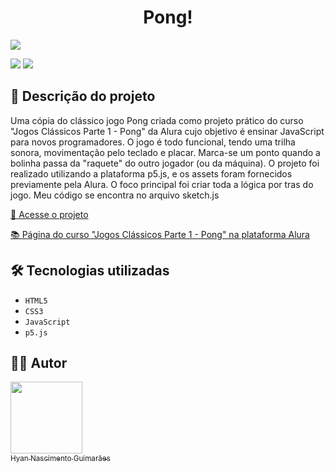 <h1 align="center"> Pong! </h1>

![](https://raw.githubusercontent.com/hyanguimaraes/pong/main/Pong_no_Scratch.gif#vitrinedev)

![](https://img.shields.io/github/forks/hyanguimaraes/pong?style=social) ![](https://img.shields.io/github/last-commit/hyanguimaraes/Pong?style=plastic)

📝 Descrição do projeto
---
Uma cópia do clássico jogo Pong criada como projeto prático do curso "Jogos Clássicos Parte 1 - Pong" da Alura cujo objetivo é ensinar JavaScript para novos programadores. O jogo é todo funcional, tendo uma trilha sonora, movimentação pelo teclado e placar. Marca-se um ponto quando a bolinha passa da "raquete" do outro jogador (ou da máquina). O projeto foi realizado utilizando a plataforma p5.js, e os assets foram fornecidos previamente pela Alura. O foco principal foi criar toda a lógica por tras do jogo. Meu código se encontra no arquivo sketch.js

[🔗 Acesse o projeto](https://hyanguimaraes.github.io/pong)

[📚 Página do curso "Jogos Clássicos Parte 1 - Pong" na plataforma Alura](https://www.alura.com.br/curso-online-pong-javascript)

🛠️ Tecnologias utilizadas
---
- ``HTML5``
- ``CSS3``
- ``JavaScript``
- ``p5.js``

✍🏻 Autor
---
 [<img src="https://avatars.githubusercontent.com/u/112709798?s=400&u=bf197a3880a44c701b3303e07c052a74cb8d96b1&v=4" width=115><br><sub>Hyan Nascimento Guimarães</sub>](https://github.com/hyanguimaraes)